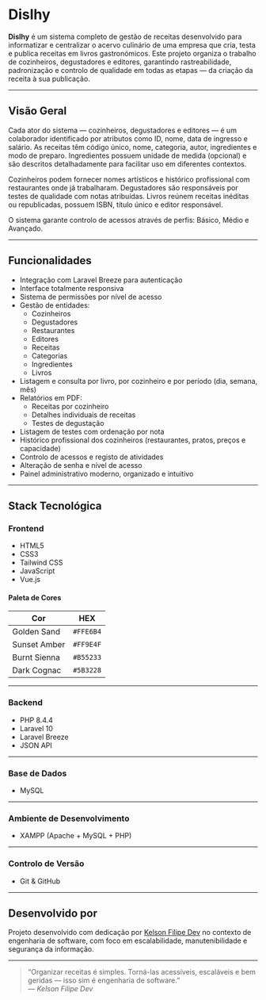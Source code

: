 # Dislhy

**Dislhy** é um sistema completo de gestão de receitas desenvolvido para informatizar e centralizar o acervo culinário de uma empresa que cria, testa e publica receitas em livros gastronómicos. Este projeto organiza o trabalho de cozinheiros, degustadores e editores, garantindo rastreabilidade, padronização e controlo de qualidade em todas as etapas — da criação da receita à sua publicação.

---

## Visão Geral

Cada ator do sistema — cozinheiros, degustadores e editores — é um colaborador identificado por atributos como ID, nome, data de ingresso e salário. As receitas têm código único, nome, categoria, autor, ingredientes e modo de preparo. Ingredientes possuem unidade de medida (opcional) e são descritos detalhadamente para facilitar uso em diferentes contextos.

Cozinheiros podem fornecer nomes artísticos e histórico profissional com restaurantes onde já trabalharam. Degustadores são responsáveis por testes de qualidade com notas atribuídas. Livros reúnem receitas inéditas ou republicadas, possuem ISBN, título único e editor responsável.

O sistema garante controlo de acessos através de perfis: Básico, Médio e Avançado.

---

## Funcionalidades

- Integração com Laravel Breeze para autenticação
- Interface totalmente responsiva
- Sistema de permissões por nível de acesso
- Gestão de entidades:
  - Cozinheiros
  - Degustadores
  - Restaurantes
  - Editores
  - Receitas
  - Categorias
  - Ingredientes
  - Livros
- Listagem e consulta por livro, por cozinheiro e por período (dia, semana, mês)
- Relatórios em PDF:
  - Receitas por cozinheiro
  - Detalhes individuais de receitas
  - Testes de degustação
- Listagem de testes com ordenação por nota
- Histórico profissional dos cozinheiros (restaurantes, pratos, preços e capacidade)
- Controlo de acessos e registo de atividades
- Alteração de senha e nível de acesso
- Painel administrativo moderno, organizado e intuitivo

---

## Stack Tecnológica

### Frontend

- HTML5  
- CSS3  
- Tailwind CSS  
- JavaScript  
- Vue.js

#### Paleta de Cores

| Cor             | HEX       |
|-----------------|-----------|
| Golden Sand     | `#FFE6B4` |
| Sunset Amber    | `#FF9E4F` |
| Burnt Sienna    | `#B55233` |
| Dark Cognac     | `#5B3228` |

---

### Backend

- PHP 8.4.4  
- Laravel 10  
- Laravel Breeze  
- JSON API

---

### Base de Dados

- MySQL

---

### Ambiente de Desenvolvimento

- XAMPP (Apache + MySQL + PHP)

---

### Controlo de Versão

- Git & GitHub

---

## Desenvolvido por

Projeto desenvolvido com dedicação por [Kelson Filipe Dev](https://github.com/kelsonFilipeDev) no contexto de engenharia de software, com foco em escalabilidade, manutenibilidade e segurança da informação.

---

> “Organizar receitas é simples. Torná-las acessíveis, escaláveis e bem geridas — isso sim é engenharia de software.”  
> — _Kelson Filipe Dev_

